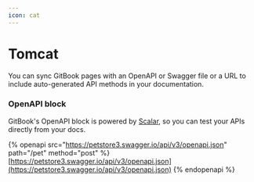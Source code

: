 ```yaml
---
icon: cat
---
```


# Tomcat

You can sync GitBook pages with an OpenAPI or Swagger file or a URL to include auto-generated API methods in your documentation.

### OpenAPI block

GitBook's OpenAPI block is powered by [Scalar](https://scalar.com/), so you can test your APIs directly from your docs.

{% openapi src="https://petstore3.swagger.io/api/v3/openapi.json" path="/pet" method="post" %}
[https://petstore3.swagger.io/api/v3/openapi.json](https://petstore3.swagger.io/api/v3/openapi.json)
{% endopenapi %}
